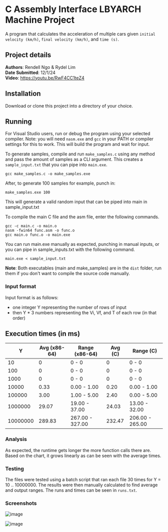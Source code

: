 # C Assembly Interface LBYARCH Machine Project

A program that calculates the acceleration of multiple cars given `initial velocity (km/h)`, `final velocity (km/h)`,  and `time (s)`.

## Project details

__Authors__: Rendell Ngo & Rydel Lim  
__Date Submitted__: 12/1/24  
__Video__: https://youtu.be/RwF4CC1teZ4

## Installation

Download or clone this project into a directory of your choice.

## Running

For Visual Studio users, run or debug the program using your selected compiler. Note: you will need `nasm.exe` and `gcc` in your PATH or compiler settings for this to work. This will build the program and wait for input.   

To generate samples, compile and run `make_samples.c` using any method and pass the amount of samples as a CLI argument. This creates a `sample_input.txt` that you can pipe into `main.exe`.

```
gcc make_samples.c -o make_samples.exe
```
After, to generate 100 samples for example, punch in: 
```
make_samples.exe 100
```
This will generate a valid random input that can be piped into main in sample_input.txt 

To compile the main C file and the asm file, enter the following commands.
```
gcc -c main.c -o main.o
nasm -fwin64 func.asm -o func.o
gcc main.o func.o -o main.exe
```
You can run main.exe manually as expected, punching in manual inputs, or you can pipe in sample_inputs.txt with the following command.
```
main.exe < sample_input.txt
```
__Note__: Both executables (main and make_samples) are in the `dist` folder, run them if you don't want to compile the source code manually.  

### Input format
Input format is as follows:
- one integer Y representing the number of rows of input  
- then Y * 3 numbers representing the Vi, Vf, and T of each row (in that order)

## Execution times (in ms)

| Y        | Avg (x86-64) | Range (x86-64)  | Avg (C) | Range (C)       |
| -------- | ------------ | --------------- | ------- | --------------- |
| 10       | 0            | 0 - 0           | 0       | 0 - 0           |
| 100      | 0            | 0 - 0           | 0       | 0 - 0           |
| 1000     | 0            | 0 - 0           | 0       | 0 - 0           |
| 10000    | 0.33         | 0.00 - 1.00     | 0.20    | 0.00 - 1.00     |
| 100000   | 3.00         | 1.00 - 5.00     | 2.40    | 0.00 - 5.00     |
| 1000000  | 29.07        | 19.00 - 37.00   | 24.03   | 13.00 - 32.00   |
| 10000000 | 289.83       | 267.00 - 327.00 | 232.47  | 206.00 - 265.00 |
### Analysis

As expected, the runtime gets longer the more function calls there are. Based on the chart, it grows linearly as can be seen with the average times. 

### Testing

The files were tested using a batch script that ran each file 30 times for Y = 10 .. 10000000. The results were then manually calculated to find average and output ranges. The runs and times can be seen in `runs.txt`.

### Screenshots

![image](https://github.com/user-attachments/assets/fd3592e6-01b9-4d05-8659-8083e5f59a10)

![image](https://github.com/user-attachments/assets/385b80f3-012a-4384-8f17-27f84d9f2ff8)


